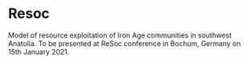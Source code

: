 # Resoc
Model of resource exploitation of Iron Age communities in southwest Anatolia. 
To be presented at ReSoc conference in Bochum, Germany on 15th January 2021.
